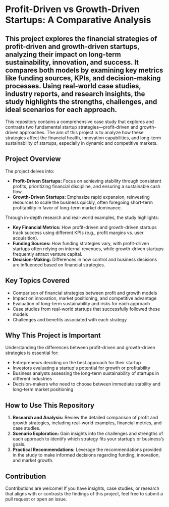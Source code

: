 # Profit-Driven vs Growth-Driven Startups: A Comparative Analysis

This project explores the financial strategies of profit-driven and growth-driven startups, analyzing their impact on long-term sustainability, innovation, and success. It compares both models by examining key metrics like funding sources, KPIs, and decision-making processes. Using real-world case studies, industry reports, and research insights, the study highlights the strengths, challenges, and ideal scenarios for each approach.
----
This repository contains a comprehensive case study that explores and contrasts two fundamental startup strategies—profit-driven and growth-driven approaches. The aim of this project is to analyze how these strategies affect the financial health, innovation capabilities, and long-term sustainability of startups, especially in dynamic and competitive markets.

## Project Overview

The project delves into:
- **Profit-Driven Startups:** Focus on achieving stability through consistent profits, prioritizing financial discipline, and ensuring a sustainable cash flow.
- **Growth-Driven Startups:** Emphasize rapid expansion, reinvesting resources to scale the business quickly, often foregoing short-term profitability in favor of long-term market dominance.

Through in-depth research and real-world examples, the study highlights:
- **Key Financial Metrics:** How profit-driven and growth-driven startups track success using different KPIs (e.g., profit margins vs. user acquisition).
- **Funding Sources:** How funding strategies vary, with profit-driven startups often relying on internal revenues, while growth-driven startups frequently attract venture capital.
- **Decision-Making:** Differences in how control and business decisions are influenced based on financial strategies.

## Key Topics Covered
- Comparison of financial strategies between profit and growth models
- Impact on innovation, market positioning, and competitive advantage
- Evaluation of long-term sustainability and risks for each approach
- Case studies from real-world startups that successfully followed these models
- Challenges and benefits associated with each strategy

## Why This Project is Important

Understanding the differences between profit-driven and growth-driven strategies is essential for:
- Entrepreneurs deciding on the best approach for their startup
- Investors evaluating a startup's potential for growth or profitability
- Business analysts assessing the long-term sustainability of startups in different industries
- Decision-makers who need to choose between immediate stability and long-term market positioning

## How to Use This Repository

1. **Research and Analysis:** Review the detailed comparison of profit and growth strategies, including real-world examples, financial metrics, and case studies.
2. **Scenario Exploration:** Gain insights into the challenges and strengths of each approach to identify which strategy fits your startup’s or business’s goals.
3. **Practical Recommendations:** Leverage the recommendations provided in the study to make informed decisions regarding funding, innovation, and market growth.

## Contribution

Contributions are welcome! If you have insights, case studies, or research that aligns with or contrasts the findings of this project, feel free to submit a pull request or open an issue.
